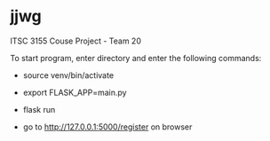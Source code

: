 # jjwg
ITSC 3155 Couse Project - Team 20

To start program, enter directory and enter the following commands:
-  source venv/bin/activate
-  export FLASK_APP=main.py
-  flask run

-  go to http://127.0.0.1:5000/register on browser